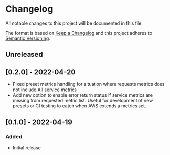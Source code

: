 # Changelog
All notable changes to this project will be documented in this file.

The format is based on [Keep a Changelog](http://keepachangelog.com/en/1.0.0/)
and this project adheres to [Semantic
Versioning](http://semver.org/spec/v2.0.0.html).

## Unreleased

## [0.2.0] - 2022-04-20

- Fixed preset metrics handling for situation where requests metrics does not include All service metrics
- Add new option to enable error return status if service metrics are missing from requested metric list.  Useful for development of new presets or CI testing to catch when AWS extends a metrics set. 

## [0.1.0] - 2022-04-19

### Added
- Initial release
